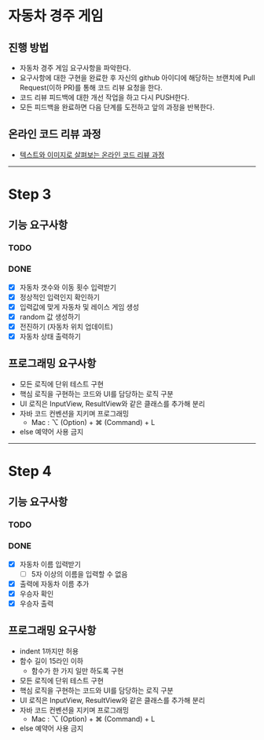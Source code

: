 # 자동차 경주 게임
## 진행 방법
* 자동차 경주 게임 요구사항을 파악한다.
* 요구사항에 대한 구현을 완료한 후 자신의 github 아이디에 해당하는 브랜치에 Pull Request(이하 PR)를 통해 코드 리뷰 요청을 한다.
* 코드 리뷰 피드백에 대한 개선 작업을 하고 다시 PUSH한다.
* 모든 피드백을 완료하면 다음 단계를 도전하고 앞의 과정을 반복한다.

## 온라인 코드 리뷰 과정
* [텍스트와 이미지로 살펴보는 온라인 코드 리뷰 과정](https://github.com/next-step/nextstep-docs/tree/master/codereview)

------
# Step 3
## 기능 요구사항
### TODO

### DONE
* [X] 자동차 갯수와 이동 횟수 입력받기
* [X] 정상적인 입력인지 확인하기
* [X] 입력값에 맞게 자동차 및 레이스 게임 생성
* [X] random 값 생성하기
* [X] 전진하기 (자동차 위치 업데이트)
* [X] 자동차 상태 출력하기

## 프로그래밍 요구사항
- 모든 로직에 단위 테스트 구현
- 핵심 로직을 구현하는 코드와 UI를 담당하는 로직 구분
- UI 로직은 InputView, ResultView와 같은 클래스를 추가해 분리
- 자바 코드 컨벤션을 지키며 프로그래밍
  - Mac : ⌥ (Option) + ⌘ (Command) + L
- else 예약어 사용 금지

------
# Step 4
## 기능 요구사항
### TODO

### DONE
* [X] 자동차 이름 입력받기
  * [ ] 5자 이상의 이름을 입력할 수 없음
* [X] 출력에 자동차 이름 추가
* [X] 우승자 확인
* [X] 우승자 출력

## 프로그래밍 요구사항
- indent 1까지만 허용
- 함수 길이 15라인 이하
  - 함수가 한 가지 일만 하도록 구현
- 모든 로직에 단위 테스트 구현
- 핵심 로직을 구현하는 코드와 UI를 담당하는 로직 구분
- UI 로직은 InputView, ResultView와 같은 클래스를 추가해 분리
- 자바 코드 컨벤션을 지키며 프로그래밍
  - Mac : ⌥ (Option) + ⌘ (Command) + L
- else 예약어 사용 금지